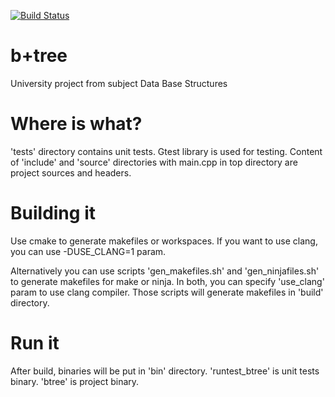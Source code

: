 [![Build Status](https://travis-ci.org/piojanu/btree.svg?branch=master)](https://travis-ci.org/piojanu/btree)

# b+tree
University project from subject Data Base Structures

# Where is what?
'tests' directory contains unit tests. Gtest library is used for testing.
Content of 'include' and 'source' directories with main.cpp in top directory are project sources and headers.

# Building it
Use cmake to generate makefiles or workspaces. If you want to use clang, you can use -DUSE_CLANG=1 param.

Alternatively you can use scripts 'gen_makefiles.sh' and 'gen_ninjafiles.sh' to generate makefiles for make or ninja.
In both, you can specify 'use_clang' param to use clang compiler.
Those scripts will generate makefiles in 'build\' directory.

# Run it
After build, binaries will be put in 'bin\' directory.
'runtest_btree' is unit tests binary.
'btree' is project binary.
